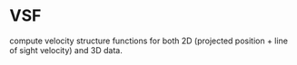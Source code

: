 # VSF
compute velocity structure functions for both 2D (projected position + line of sight velocity) and 3D data. 
